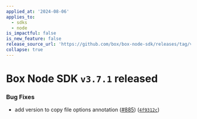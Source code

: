 ```yaml
---
applied_at: '2024-08-06'
applies_to:
  - sdks
  - node
is_impactful: false
is_new_feature: false
release_source_url: 'https://github.com/box/box-node-sdk/releases/tag/v3.7.1'
collapse: true
---
```


# Box Node SDK `v3.7.1` released

### Bug Fixes

* add version to copy file options annotation ([#885][1]) ([`4f9312c`][2])

[1]: https://github.com/box/box-node-sdk/issues/885

[2]: https://github.com/box/box-node-sdk/commit/4f9312c63138f8cf8e0a9e46a9e1345172dbdc6b
